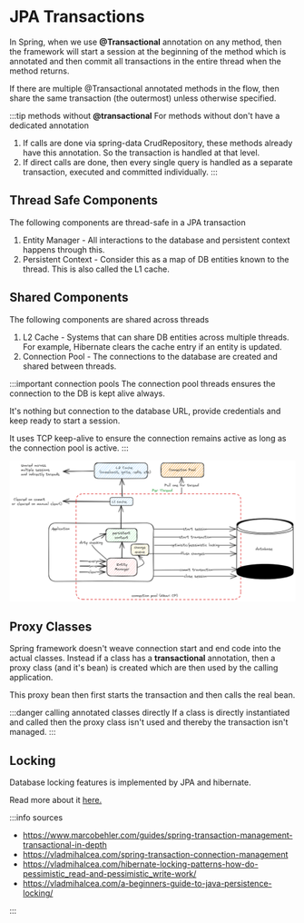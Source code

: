 # JPA Transactions

In Spring, when we use **@Transactional** annotation on any method,
then the framework will start a session at the beginning of the method which is annotated
and then commit all transactions in the entire thread when the method returns.

If there are multiple @Transactional annotated methods in the flow,
then share the same transaction (the outermost) unless otherwise specified.

:::tip methods without **@transactional**
For methods without don't have a dedicated annotation

1. If calls are done via spring-data CrudRepository,
   these methods already have this annotation.
   So the transaction is handled at that level.
2. If direct calls are done, then every single query is handled
   as a separate transaction, executed and committed individually.
   :::

## Thread Safe Components

The following components are thread-safe in a JPA transaction

1. Entity Manager - All interactions to the database and persistent context happens through this.
2. Persistent Context - Consider this as a map of DB entities known to the thread.
   This is also called the L1 cache.

## Shared Components

The following components are shared across threads

1. L2 Cache - Systems that can share DB entities across multiple threads.
   For example, Hibernate clears the cache entry if an entity is updated.
2. Connection Pool - The connections to the database are created and
   shared between threads.

:::important connection pools
The connection pool threads ensures the connection to the DB is kept alive always.

It's nothing but connection to the database URL, provide credentials
and keep ready to start a session.

It uses TCP keep-alive to ensure the connection remains active
as long as the connection pool is active.
:::

![jpa-transaction-mgmt](../../static/img/jpa-database-transactions.excalidraw.png)

## Proxy Classes

Spring framework doesn't weave connection start and end code into the actual classes.
Instead if a class has a **transactional** annotation,
then a proxy class (and it's bean) is created which are then used by the calling application.

This proxy bean then first starts the transaction and then calls the real bean.

:::danger calling annotated classes directly
If a class is directly instantiated and called then the proxy class isn't used and thereby the transaction isn't managed.
:::

## Locking

Database locking features is implemented by JPA and hibernate.

Read more about it [here.](../databases/locking.md)

:::info sources

-   https://www.marcobehler.com/guides/spring-transaction-management-transactional-in-depth
-   https://vladmihalcea.com/spring-transaction-connection-management
-   https://vladmihalcea.com/hibernate-locking-patterns-how-do-pessimistic_read-and-pessimistic_write-work/
-   https://vladmihalcea.com/a-beginners-guide-to-java-persistence-locking/

:::
